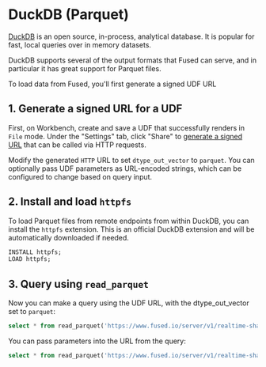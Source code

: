 # DuckDB (Parquet)

[DuckDB](https://duckdb.org/) is an open source, in-process, analytical database. It is popular for fast, local queries over in memory datasets.

DuckDB supports several of the output formats that Fused can serve, and in particular it has great support for Parquet files.

To load data from Fused, you'll first generate a signed UDF URL

## 1. Generate a signed URL for a UDF

First, on Workbench, create and save a UDF that successfully renders in `File` mode. Under the "Settings" tab, click "Share" to [generate a signed URL](/basics/core-concepts/#generate-endpoints-with-workbench) that can be called via HTTP requests. 

Modify the generated `HTTP` URL to set `dtype_out_vector` to `parquet`. You can optionally pass UDF parameters as URL-encoded strings, which can be configured to change based on query input.

## 2. Install and load `httpfs`

To load Parquet files from remote endpoints from within DuckDB, you can install the `httpfs` extension. This is an official DuckDB extension and will be automatically downloaded if needed.

```sql
INSTALL httpfs;
LOAD httpfs;
```

## 3. Query using `read_parquet`

Now you can make a query using the UDF URL, with the dtype_out_vector set to `parquet`:

```sql
select * from read_parquet('https://www.fused.io/server/v1/realtime-shared/221aa65f3d96f1a320ed0f4eea0d320724c0ddc0c75cbf70df711def11e2ecc5/run/file?dtype_out_raster=png&dtype_out_vector=parquet');
```

You can pass parameters into the URL from the query:

```sql
select * from read_parquet('https://www.fused.io/server/v1/realtime-shared/221aa65f3d96f1a320ed0f4eea0d320724c0ddc0c75cbf70df711def11e2ecc5/run/file?dtype_out_raster=png&dtype_out_vector=parquet&resolution=13');
```
